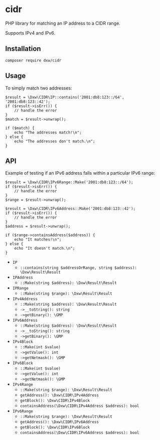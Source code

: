 # cidr

PHP library for matching an IP address to a CIDR range.

Supports IPv4 and IPv6.

## Installation

    composer require dxw/cidr

## Usage

To simply match two addresses:

    $result = \Dxw\CIDR\IP::contains('2001:db8:123::/64', '2001:db8:123::42');
    if ($result->isErr()) {
        // handle the error
    }
    $match = $result->unwrap();

    if ($match) {
        echo "The addresses match!\n";
    } else {
        echo "The addresses don't match.\n";
    }

## API

Example of testing if an IPv6 address falls within a particular IPv6 range:

    $result = \Dxw\CIDR\IPv6Range::Make('2001:db8:123::/64');
    if ($result->isErr()) {
        // handle the error
    }
    $range = $result->unwrap();

    $result = \Dxw\CIDR\IPv6Address::Make('2001:db8:123::42');
    if ($result->isErr()) {
        // handle the error
    }
    $address = $result->unwrap();

    if ($range->containsAddress($address)) {
        echo "It matches!\n";
    } else {
        echo "It doesn't match.\n";
    }

- `IP`
    - `::contains(string $addressOrRange, string $address): \Dxw\Result\Result`
- `IPAddress`
    - `::Make(string $address): \Dxw\Result\Result`
- `IPRange`
    - `::Make(string $range): \Dxw\Result\Result`
- `IPv4Address`
    - `::Make(string $address): \Dxw\Result\Result`
    - `->__toString(): string`
    - `->getBinary(): \GMP`
- `IPv6Address`
    - `::Make(string $address): \Dxw\Result\Result`
    - `->__toString(): string`
    - `->getBinary(): \GMP`
- `IPv4Block`
    - `::Make(int $value)`
    - `->getValue(): int`
    - `->getNetmask(): \GMP`
- `IPv6Block`
    - `::Make(int $value)`
    - `->getValue(): int`
    - `->getNetmask(): \GMP`
- `IPv4Range`
    - `::Make(string $range): \Dxw\Result\Result`
    - `getAddress(): \Dxw\CIDR\IPv4Address`
    - `getBlock(): \Dxw\CIDR\IPv4Block`
    - `containsAddress(\Dxw\CIDR\IPv4Address $address): bool`
- `IPv6Range`
    - `::Make(string $range): \Dxw\Result\Result`
    - `getAddress(): \Dxw\CIDR\IPv6Address`
    - `getBlock(): \Dxw\CIDR\IPv6Block`
    - `containsAddress(\Dxw\CIDR\IPv6Address $address): bool`
